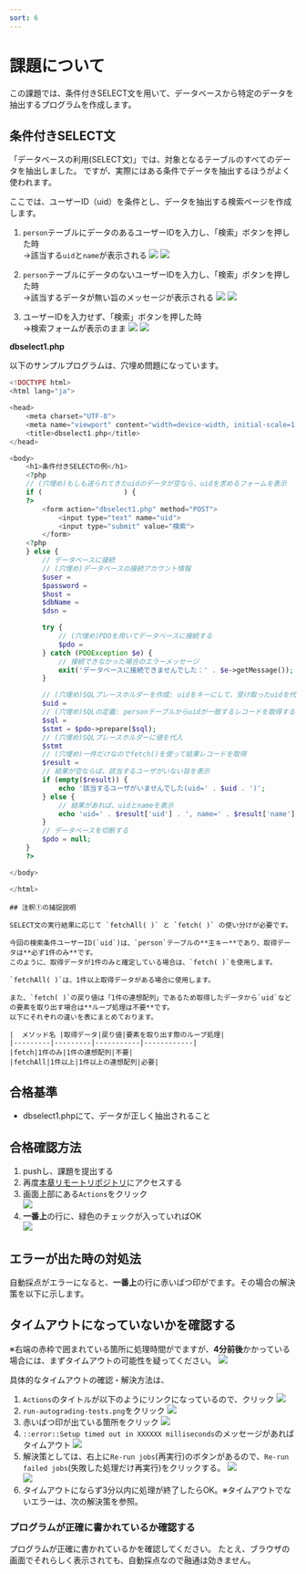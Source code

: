 ```yaml
---
sort: 6
---
```

# 課題について

この課題では、条件付きSELECT文を用いて、データベースから特定のデータを抽出するプログラムを作成します。

## 条件付きSELECT文

「データベースの利用(SELECT文)」では、対象となるテーブルのすべてのデータを抽出しました。
ですが、実際にはある条件でデータを抽出するほうがよく使われます。

ここでは、ユーザーID（uid）を条件とし、データを抽出する検索ページを作成します。

1. `person`テーブルにデータのあるユーザーIDを入力し、「検索」ボタンを押した時<br>
→該当する`uid`と`name`が表示される
![](./images/dbselect1_display1.png)
![](./images/dbselect1_display2.png)

1. `person`テーブルにデータのないユーザーIDを入力し、「検索」ボタンを押した時<br>
→該当するデータが無い旨のメッセージが表示される
![](./images/dbselect1_display3.png)
![](./images/dbselect1_display4.png)

1. ユーザーIDを入力せず、「検索」ボタンを押した時<br>
→検索フォームが表示のまま
![](./images/dbselect1_display5.png)
![](./images/dbselect1_display6.png)

**dbselect1.php**

以下のサンプルプログラムは、穴埋め問題になっています。

```php
<!DOCTYPE html>
<html lang="ja">

<head>
    <meta charset="UTF-8">
    <meta name="viewport" content="width=device-width, initial-scale=1.0">
    <title>dbselect1.php</title>
</head>

<body>
    <h1>条件付きSELECTの例</h1>
    <?php
    // (穴埋め)もしも送られてきたuidのデータが空なら、uidを求めるフォームを表示
    if (                    ) {
    ?>
        <form action="dbselect1.php" method="POST">
            <input type="text" name="uid">
            <input type="submit" value="検索">
        </form>
    <?php
    } else {
        // データベースに接続
        // (穴埋め)データベースの接続アカウント情報
        $user = 
        $password = 
        $host = 
        $dbName = 
        $dsn = 

        try {
            // (穴埋め)PDOを用いてデータベースに接続する
            $pdo = 
        } catch (PDOException $e) {
            // 接続できなかった場合のエラーメッセージ
            exit('データベースに接続できませんでした：' . $e->getMessage());
        }

        // (穴埋め)SQLプレースホルダーを作成: uidをキーにして、受け取ったuidを代入
        $uid = 
        // (穴埋め)SQLの定義: personテーブルからuidが一致するレコードを取得する
        $sql = 
        $stmt = $pdo->prepare($sql);
        // (穴埋め)SQLプレースホルダーに値を代入
        $stmt
        // (穴埋め)一件だけなのでfetch()を使って結果レコードを取得
        $result = 
        // 結果が空ならば、該当するユーザがいない旨を表示
        if (empty($result)) {
            echo '該当するユーザがいませんでした(uid=' . $uid . ')';
        } else {
            // 結果があれば、uidとnameを表示
            echo 'uid=' . $result['uid'] . ', name=' . $result['name'];
        }
        // データベースを切断する
        $pdo = null;
    }
    ?>

</body>

</html>
```

```tip
## 注釈①の捕捉説明

SELECT文の実行結果に応じて `fetchAll( )` と `fetch( )` の使い分けが必要です。

今回の検索条件ユーザーID(`uid`)は、`person`テーブルの**主キー**であり、取得データは**必ず1件のみ**です。
このように、取得データが1件のみと確定している場合は、`fetch( )`を使用します。

`fetchAll( )`は、1件以上取得データがある場合に使用します。

また、`fetch( )`の戻り値は「1件の連想配列」であるため取得したデータから`uid`などの要素を取り出す場合は**ループ処理は不要**です。
以下にそれぞれの違いを表にまとめております。

|  メソッド名 |取得データ|戻り値|要素を取り出す際のループ処理|
|---------|---------|-----------|------------|
|fetch|1件のみ|1件の連想配列|不要|
|fetchAll|1件以上|1件以上の連想配列|必要|
```


## 合格基準

- dbselect1.phpにて、データが正しく抽出されること

## 合格確認方法

1. pushし、課題を提出する
2. 再度[本章リモートリポジトリ]()にアクセスする<br>
3. 画面上部にある`Actions`をクリック<br>
![](./images/acions.png)
1. **一番上**の行に、緑色のチェックが入っていればOK<br>
![](./images/pass.png)

## エラーが出た時の対処法

自動採点がエラーになると、**一番上**の行に赤いばつ印がでます。その場合の解決策を以下に示します。

## タイムアウトになっていないかを確認する

※右端の赤枠で囲まれている箇所に処理時間がでますが、**4分前後**かかっている場合には、まずタイムアウトの可能性を疑ってください。
![](./images/timeout.png)

具体的なタイムアウトの確認・解決方法は、

  1. `Actions`のタイトルが以下のようにリンクになっているので、クリック
      ![](./images/timeout2.png)
  2. `run-autograding-tests.png`をクリック
   ![](./images/run-autograding-tests.png)
  3. 赤いばつ印が出ている箇所をクリック
  ![](./images/timeout4.png)
  1. `::error::Setup timed out in XXXXXX milliseconds`のメッセージがあればタイムアウト
   ![](./images/timeout8.png)
  6. 解決策としては、右上に`Re-run jobs`(再実行)のボタンがあるので、`Re-run failed jobs`(失敗した処理だけ再実行)をクリックする。
  ![](./images/timeout6.png)<br>
  ![](./images/timeout7.png)
  7. タイムアウトにならず3分以内に処理が終了したらOK。※タイムアウトでないエラーは、次の解決策を参照。

### プログラムが正確に書かれているか確認する

プログラムが正確に書かれているかを確認してください。
たとえ、ブラウザの画面でそれらしく表示されても、自動採点なので融通は効きません。
